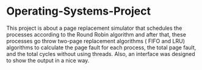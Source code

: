 # Operating-Systems-Project
This project is about a page replacement simulator that schedules the processes
according to the Round Robin algorithm and after that, these processes go throw
two-page replacement algorithms ( FIFO and LRU) algorithms to calculate the page
fault for each process, the total page fault, and the total cycles without using threads.
Also, an interface was designed to show the output in a nice way.
